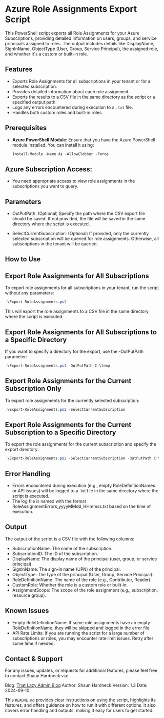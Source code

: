 # Azure Role Assignments Export Script

This PowerShell script exports all Role Assignments for your Azure Subscriptions, providing detailed information on users, groups, and service principals assigned to roles. The output includes details like DisplayName, SignInName, ObjectType (User, Group, Service Principal), the assigned role, and whether it's a custom or built-in role.

## Features
- Exports Role Assignments for all subscriptions in your tenant or for a selected subscription.
- Provides detailed information about each role assignment.
- Exports the results to a CSV file in the same directory as the script or a specified output path.
- Logs any errors encountered during execution to a `.txt` file.
- Handles both custom roles and built-in roles.
  
## Prerequisites
- **Azure PowerShell Module**: Ensure that you have the Azure PowerShell module installed. You can install it using:
  
  ```powershell
  Install-Module -Name Az -AllowClobber -Force

## Azure Subscription Access: 
 - You need appropriate access to view role assignments in the subscriptions you want to query.

## Parameters
- OutPutPath: (Optional) Specify the path where the CSV export file should be saved. If not provided, the file will be saved in the same directory where the script is executed.

- SelectCurrentSubscription: (Optional) If provided, only the currently selected subscription will be queried for role assignments. Otherwise, all subscriptions in the tenant will be queried.

## How to Use
## Export Role Assignments for All Subscriptions
To export role assignments for all subscriptions in your tenant, run the script without any parameters:

 ```powershell
.\Export-RoleAssignments.ps1
 ```
This will export the role assignments to a CSV file in the same directory where the script is executed.

## Export Role Assignments for All Subscriptions to a Specific Directory
If you want to specify a directory for the export, use the -OutPutPath parameter:

 ```powershell
.\Export-RoleAssignments.ps1 -OutPutPath C:\temp
 ```
## Export Role Assignments for the Current Subscription Only
To export role assignments for the currently selected subscription:

 ```powershell
.\Export-RoleAssignments.ps1 -SelectCurrentSubscription
 ```
## Export Role Assignments for the Current Subscription to a Specific Directory
To export the role assignments for the current subscription and specify the export directory:

 ```powershell
.\Export-RoleAssignments.ps1 -SelectCurrentSubscription -OutPutPath C:\temp
 ```
## Error Handling
 - Errors encountered during execution (e.g., empty RoleDefinitionNames or API issues) will be logged to a .txt file in the same directory where the script is executed.
 - The log file is named with the format RoleAssignmentErrors_yyyyMMdd_HHmmss.txt based on the time of execution.

## Output
The output of the script is a CSV file with the following columns:

 - SubscriptionName: The name of the subscription.
 - SubscriptionID: The ID of the subscription.
 - DisplayName: The display name of the principal (user, group, or service principal).
 - SignInName: The sign-in name (UPN) of the principal.
 - ObjectType: The type of the principal (User, Group, Service Principal).
 - RoleDefinitionName: The name of the role (e.g., Contributor, Reader).
 - CustomRole: Whether the role is a custom role or built-in.
 - AssignmentScope: The scope of the role assignment (e.g., subscription, resource group).

## Known Issues
 - Empty RoleDefinitionName: If some role assignments have an empty RoleDefinitionName, they will be skipped and logged in the error file.
 - API Rate Limits: If you are running the script for a large number of subscriptions or roles, you may encounter rate limit issues. Retry after some time if needed.

## Contact & Support
For any issues, updates, or requests for additional features, please feel free to contact Shaun Hardneck via:

Blog: [That Lazy Admin Blog](https://www.thatlazyadmin.com)
Author: Shaun Hardneck
Version: 1.3
Date: 2024-09-10


This `README.md` provides clear instructions on using the script, highlights its features, and offers guidance on how to run it with different options. It also covers error handling and outputs, making it easy for users to get started.

